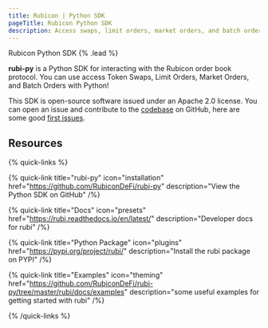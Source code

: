 ```yaml
---
title: Rubicon | Python SDK
pageTitle: Rubicon Python SDK
description: Access swaps, limit orders, market orders, and batch orders through with Python
---
```


Rubicon Python SDK  {% .lead %}

**rubi-py** is a Python SDK for interacting with the Rubicon order book protocol. You can use access Token Swaps, Limit Orders, Market Orders, and Batch Orders with Python! 

This SDK is open-source software issued under an Apache 2.0 license. You can open an issue and contribute to the [codebase](https://github.com/RubiconDeFi/rubi-py) on GitHub, here are some good [first issues](https://github.com/RubiconDeFi/rubi-py/issues?q=is%3Aissue+is%3Aopen+label%3A%22good+first+issue%22). 

## Resources

{% quick-links %}

{% quick-link title="rubi-py" icon="installation" href="https://github.com/RubiconDeFi/rubi-py" description="View the Python SDK on GitHub" /%}

{% quick-link title="Docs" icon="presets" href="https://rubi.readthedocs.io/en/latest/" description="Developer docs for rubi" /%}

{% quick-link title="Python Package" icon="plugins" href="https://pypi.org/project/rubi/" description="Install the rubi package on PYPI" /%}

{% quick-link title="Examples" icon="theming" href="https://github.com/RubiconDeFi/rubi-py/tree/master/rubi/docs/examples" description="some useful examples for getting started with rubi" /%}

{% /quick-links %}

